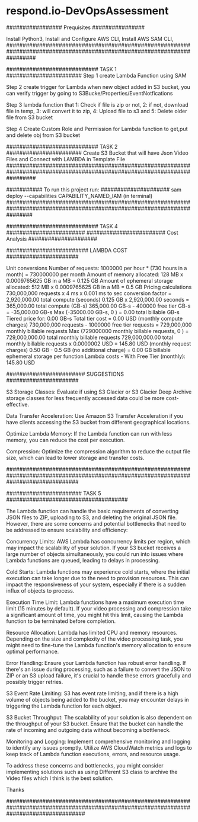 # respond.io-DevOpsAssessment

################# Prequisites ################

Install Python3,
Install and Configure AWS CLI,
Install AWS SAM CLI,
#########################################################################################################################

############################ TASK 1 #######################
Step 1
create Lambda Function using SAM

Step 2
create trigger for Lambda when new object added in S3 bucket, you can verify trigger by going to S3Bucke/Properties/EventNotfications

Step 3
lambda function that 1: Check if file is zip or not, 2: if not, download file in temp, 3: will convert it to zip, 4: Upload file to s3
and 5: Delete older file from S3 bucket

Step 4
Create Custom Role and Permission for Lambda function to get,put and delete obj from S3 bucket

############################ TASK 2 #######################
Create S3 Bucket that will have Json Video Files and Connect with LAMBDA in Template File
#########################################################################################################################

########### To run this project run: #####################
sam deploy --capabilities CAPABILITY_NAMED_IAM (in terminal)
########################################################################################################################

############################ TASK 4 ########################
######################## Cost Analysis ##################### 

######################### LAMBDA COST ######################

Unit conversions
Number of requests: 1000000 per hour * (730 hours in a month) = 730000000 per month
Amount of memory allocated: 128 MB x 0.0009765625 GB in a MB = 0.125 GB
Amount of ephemeral storage allocated: 512 MB x 0.0009765625 GB in a MB = 0.5 GB
Pricing calculations
730,000,000 requests x 4 ms x 0.001 ms to sec conversion factor = 2,920,000.00 total compute (seconds)
0.125 GB x 2,920,000.00 seconds = 365,000.00 total compute (GB-s)
365,000.00 GB-s - 400000 free tier GB-s = -35,000.00 GB-s
Max (-35000.00 GB-s, 0 ) = 0.00 total billable GB-s
Tiered price for: 0.00 GB-s
Total tier cost = 0.00 USD (monthly compute charges)
730,000,000 requests - 1000000 free tier requests = 729,000,000 monthly billable requests
Max (729000000 monthly billable requests, 0 ) = 729,000,000.00 total monthly billable requests
729,000,000.00 total monthly billable requests x 0.0000002 USD = 145.80 USD (monthly request charges)
0.50 GB - 0.5 GB (no additional charge) = 0.00 GB billable ephemeral storage per function
Lambda costs - With Free Tier (monthly): 145.80 USD

######################## SUGGESTIONS ######################

S3 Storage Classes: Evaluate if using S3 Glacier or S3 Glacier Deep Archive storage classes for less frequently accessed data could be more cost-effective.

Data Transfer Acceleration: Use Amazon S3 Transfer Acceleration if you have clients accessing the S3 bucket from different geographical locations.

Optimize Lambda Memory: If the Lambda function can run with less memory, you can reduce the cost per execution.

Compression: Optimize the compression algorithm to reduce the output file size, which can lead to lower storage and transfer costs.

######################################################################################################################################

####################### TASK 5 #####################################

The Lambda function can handle the basic requirements of converting JSON files to ZIP, uploading to S3, and deleting the original JSON file. However, there are some concerns and potential bottlenecks that need to be addressed to ensure scalability and efficiency:

Concurrency Limits: AWS Lambda has concurrency limits per region, which may impact the scalability of your solution. If your S3 bucket receives a large number of objects simultaneously, you could run into issues where Lambda functions are queued, leading to delays in processing.

Cold Starts: Lambda functions may experience cold starts, where the initial execution can take longer due to the need to provision resources. This can impact the responsiveness of your system, especially if there is a sudden influx of objects to process.

Execution Time Limit: Lambda functions have a maximum execution time limit (15 minutes by default). If your video processing and compression take a significant amount of time, you might hit this limit, causing the Lambda function to be terminated before completion.

Resource Allocation: Lambda has limited CPU and memory resources. Depending on the size and complexity of the video processing task, you might need to fine-tune the Lambda function's memory allocation to ensure optimal performance.

Error Handling: Ensure your Lambda function has robust error handling. If there's an issue during processing, such as a failure to convert the JSON to ZIP or an S3 upload failure, it's crucial to handle these errors gracefully and possibly trigger retries.

S3 Event Rate Limiting: S3 has event rate limiting, and if there is a high volume of objects being added to the bucket, you may encounter delays in triggering the Lambda function for each object.

S3 Bucket Throughput: The scalability of your solution is also dependent on the throughput of your S3 bucket. Ensure that the bucket can handle the rate of incoming and outgoing data without becoming a bottleneck.

Monitoring and Logging: Implement comprehensive monitoring and logging to identify any issues promptly. Utilize AWS CloudWatch metrics and logs to keep track of Lambda function executions, errors, and resource usage.

To address these concerns and bottlenecks, you might consider implementing solutions such as using Different S3 class to archive the Video files which I think is the best solution.

Thanks

########################################################################################################################################


